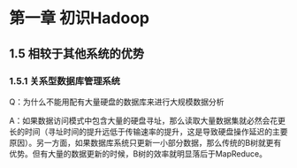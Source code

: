 #  第一章 初识Hadoop

## 1.5 相较于其他系统的优势

### 1.5.1 关系型数据库管理系统

Q：为什么不能用配有大量硬盘的数据库来进行大规模数据分析

A：如果数据访问模式中包含大量的硬盘寻址，那么读取大量数据集就必然会花更长的时间（寻址时间的提升远低于传输速率的提升，这是导致硬盘操作延迟的主要原因）。另一方面，如果数据库系统只更新一小部分数据，那么传统的B树就更有优势。但有大量的数据更新的时候，B树的效率就明显落后于MapReduce。

